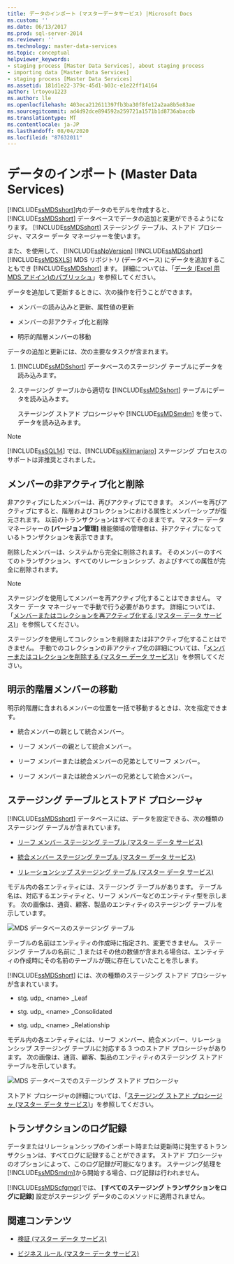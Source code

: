 ```yaml
---
title: データのインポート (マスターデータサービス) |Microsoft Docs
ms.custom: ''
ms.date: 06/13/2017
ms.prod: sql-server-2014
ms.reviewer: ''
ms.technology: master-data-services
ms.topic: conceptual
helpviewer_keywords:
- staging process [Master Data Services], about staging process
- importing data [Master Data Services]
- staging process [Master Data Services]
ms.assetid: 181d1e22-379c-45d1-b03c-e1e22ff14164
author: lrtoyou1223
ms.author: lle
ms.openlocfilehash: 403eca212611397fb3ba30f8fe12a2aa8b5e83ae
ms.sourcegitcommit: ad4d92dce894592a259721a1571b1d8736abacdb
ms.translationtype: MT
ms.contentlocale: ja-JP
ms.lasthandoff: 08/04/2020
ms.locfileid: "87632011"
---
```

# <a name="data-import-master-data-services"></a>データのインポート (Master Data Services)
  [!INCLUDE[ssMDSshort](../includes/ssmdsshort-md.md)]内のデータのモデルを作成すると、 [!INCLUDE[ssMDSshort](../includes/ssmdsshort-md.md)] データベースでデータの追加と変更ができるようになります。   [!INCLUDE[ssMDSshort](../includes/ssmdsshort-md.md)] ステージング テーブル、ストアド プロシージャ、マスター データ マネージャーを使います。

 また、を使用して、 [!INCLUDE[ssNoVersion](../includes/ssnoversion-md.md)] [!INCLUDE[ssMDSshort](../includes/ssmdsshort-md.md)] [!INCLUDE[ssMDSXLS](../includes/ssmdsxls-md.md)] MDS リポジトリ (データベース) にデータを追加することもでき [!INCLUDE[ssMDSshort](../includes/ssmdsshort-md.md)] ます。 詳細については、「[データ &#40;Excel 用 MDS アドイン&#41;のパブリッシュ](microsoft-excel-add-in/overview-importing-data-from-excel-mds-add-in-for-excel.md)」を参照してください。

 データを追加して更新するときに、次の操作を行うことができます。

-   メンバーの読み込みと更新、属性値の更新

-   メンバーの非アクティブ化と削除

-   明示的階層メンバーの移動

 データの追加と更新には、次の主要なタスクが含まれます。

1.  [!INCLUDE[ssMDSshort](../includes/ssmdsshort-md.md)] データベースのステージング テーブルにデータを読み込みます。

2.  ステージング テーブルから適切な [!INCLUDE[ssMDSshort](../includes/ssmdsshort-md.md)] テーブルにデータを読み込みます。

     ステージング ストアド プロシージャや [!INCLUDE[ssMDSmdm](../includes/ssmdsmdm-md.md)] を使って、データを読み込みます。

> [!NOTE]
>  [!INCLUDE[ssSQL14](../includes/sssql14-md.md)] では、[!INCLUDE[ssKilimanjaro](../includes/sskilimanjaro-md.md)] ステージング プロセスのサポートは非推奨とされました。

## <a name="deactivating-and-deleting-members"></a>メンバーの非アクティブ化と削除
 非アクティブにしたメンバーは、再びアクティブにできます。 メンバーを再びアクティブにすると、階層およびコレクションにおける属性とメンバーシップが復元されます。 以前のトランザクションはすべてそのままです。 マスター データ マネージャーの **[バージョン管理]** 機能領域の管理者は、非アクティブになっているトランザクションを表示できます。

 削除したメンバーは、システムから完全に削除されます。 そのメンバーのすべてのトランザクション、すべてのリレーションシップ、およびすべての属性が完全に削除されます。

> [!NOTE]
>  ステージングを使用してメンバーを再アクティブ化することはできません。 マスター データ マネージャーで手動で行う必要があります。 詳細については、「[メンバーまたはコレクションを再アクティブ化する (マスター データ サービス)](reactivate-a-member-or-collection-master-data-services.md)」を参照してください。
> 
>  ステージングを使用してコレクションを削除または非アクティブ化することはできません。 手動でのコレクションの非アクティブ化の詳細については、「[メンバーまたはコレクションを削除する (マスター データ サービス)](../../2014/master-data-services/delete-a-member-or-collection-master-data-services.md)」を参照してください。

## <a name="moving-explicit-hierarchy-members"></a>明示的階層メンバーの移動
 明示的階層に含まれるメンバーの位置を一括で移動するときは、次を指定できます。

-   統合メンバーの親として統合メンバー。

-   リーフ メンバーの親として統合メンバー。

-   リーフ メンバーまたは統合メンバーの兄弟としてリーフ メンバー。

-   リーフ メンバーまたは統合メンバーの兄弟として統合メンバー。

## <a name="staging-tables-and-stored-procedures"></a>ステージング テーブルとストアド プロシージャ
 [!INCLUDE[ssMDSshort](../includes/ssmdsshort-md.md)] データベースには、データを設定できる、次の種類のステージング テーブルが含まれています。

-   [リーフ メンバー ステージング テーブル (マスター データ サービス)](../../2014/master-data-services/leaf-member-staging-table-master-data-services.md)

-   [統合メンバー ステージング テーブル (マスター データ サービス)](../../2014/master-data-services/consolidated-member-staging-table-master-data-services.md)

-   [リレーションシップ ステージング テーブル (マスター データ サービス)](../../2014/master-data-services/relationship-staging-table-master-data-services.md)

 モデル内の各エンティティには、ステージング テーブルがあります。 テーブル名は、対応するエンティティと、リーフ メンバーなどのエンティティ型を示します。 次の画像は、通貨、顧客、製品のエンティティのステージング テーブルを示しています。

 ![MDS データベースのステージング テーブル](../../2014/master-data-services/media/mds-stagingtables.png "MDS データベースのステージング テーブル")

 テーブルの名前はエンティティの作成時に指定され、変更できません。 ステージング テーブルの名前に _1 またはその他の数値が含まれる場合は、エンティティの作成時にその名前のテーブルが既に存在していたことを示します。

 [!INCLUDE[ssMDSshort](../includes/ssmdsshort-md.md)] には、次の種類のステージング ストアド プロシージャが含まれています。

-   stg. udp_ \<name> _Leaf

-   stg. udp_ \<name> _Consolidated

-   stg. udp_ \<name> _Relationship

 モデル内の各エンティティには、リーフ メンバー、統合メンバー、リレーションシップ ステージング テーブルに対応する 3 つのストアド プロシージャがあります。  次の画像は、通貨、顧客、製品のエンティティのステージング ストアド テーブルを示しています。

 ![MDS データベースでのステージング ストアド プロシージャ](../../2014/master-data-services/media/mds-stagingstoredprocedures.png "MDS データベースでのステージング ストアド プロシージャ")

 ストアド プロシージャの詳細については、「[ステージング ストアド プロシージャ (マスター データ サービス)](../../2014/master-data-services/staging-stored-procedure-master-data-services.md)」を参照してください。

## <a name="logging-transactions"></a>トランザクションのログ記録
 データまたはリレーションシップのインポート時または更新時に発生するトランザクションは、すべてログに記録することができます。 ストアド プロシージャのオプションによって、このログ記録が可能になります。 ステージング処理を [!INCLUDE[ssMDSmdm](../includes/ssmdsmdm-md.md)]から開始する場合、ログ記録は行われません。

 [!INCLUDE[ssMDScfgmgr](../includes/ssmdscfgmgr-md.md)]では、 **[すべてのステージング トランザクションをログに記録]** 設定がステージング データのこのメソッドに適用されません。

## <a name="related-content"></a>関連コンテンツ

-   [検証 (マスター データ サービス)](../../2014/master-data-services/validation-master-data-services.md)

-   [ビジネス ルール (マスター データ サービス)](../../2014/master-data-services/business-rules-master-data-services.md)


